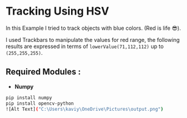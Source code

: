 # Tracking Using HSV

In this Example I tried to track objects with blue colors. (Red is life 😎).

I used Trackbars to manipulate the values for red  range, the following results are expressed in terms of `lowerValue(71,112,112)` up to `(255,255,255)`.

## Required Modules :

- **Numpy**

```bash
pip install numpy
pip install opencv-python
![Alt Text]("C:\Users\kaviy\OneDrive\Pictures\output.png")
